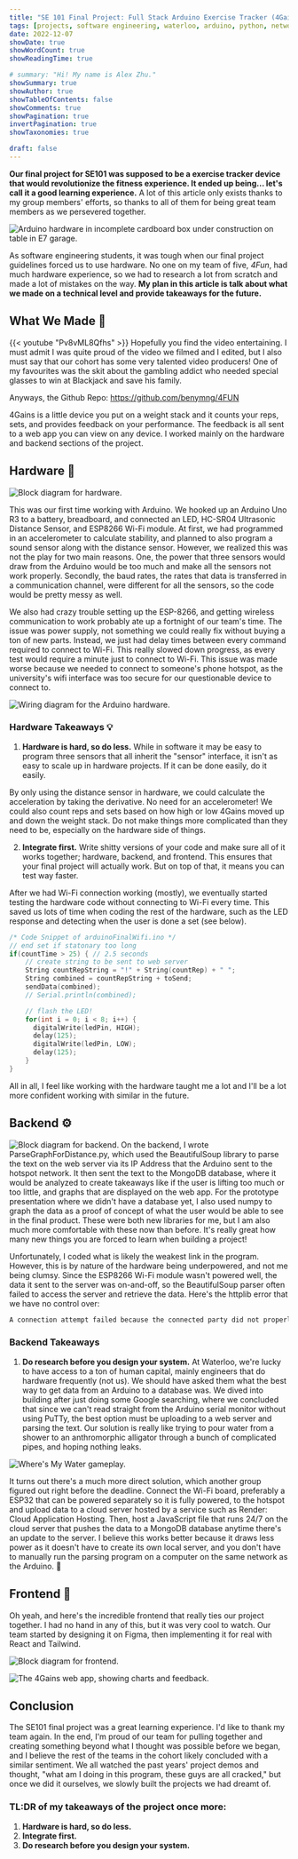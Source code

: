 ```yaml
---
title: "SE 101 Final Project: Full Stack Arduino Exercise Tracker (4Gains)"
tags: [projects, software engineering, waterloo, arduino, python, networking]
date: 2022-12-07
showDate: true
showWordCount: true
showReadingTime: true

# summary: "Hi! My name is Alex Zhu."
showSummary: true
showAuthor: true
showTableOfContents: false
showComments: true
showPagination: true
invertPagination: true
showTaxonomies: true

draft: false
---
```


**Our final project for SE101 was supposed to be a exercise tracker device that would revolutionize the fitness experience. It ended up being... let's call it a good learning experience.** A lot of this article only exists thanks to my group members' efforts, so thanks to all of them for being great team members as we persevered together.

![Arduino hardware in incomplete cardboard box under construction on table in E7 garage.](thumb.jpg "SE 101 Final Project in progress, 2022")

As software engineering students, it was tough when our final project guidelines forced us to use hardware. No one on my team of five, *4Fun*, had much hardware experience, so we had to research a lot from scratch and made a lot of mistakes on the way. **My plan in this article is talk about what we made on a technical level and provide takeaways for the future.**

## What We Made 💪
{{< youtube "Pv8vML8Qfhs" >}}
Hopefully you find the video entertaining. I must admit I was quite proud of the video we filmed and I edited, but I also must say that our cohort has some very talented video producers! One of my favourites was the skit about the gambling addict who needed special glasses to win at Blackjack and save his family.

Anyways, the Github Repo: https://github.com/benymng/4FUN

4Gains is a little device you put on a weight stack and it counts your reps, sets, and provides feedback on your performance. The feedback is all sent to a web app you can view on any device. I worked mainly on the hardware and backend sections of the project.

## Hardware 🦾
![Block diagram for hardware.](hardware.png "Block diagram for hardware.")

This was our first time working with Arduino. We hooked up an Arduino Uno R3 to a battery, breadboard, and connected an LED, HC-SR04 Ultrasonic Distance Sensor, and ESP8266 Wi-Fi module. At first, we had programmed in an accelerometer to calculate stability, and planned to also program a sound sensor along with the distance sensor. However, we realized this was not the play for two main reasons. One, the power that three sensors would draw from the Arduino would be too much and make all the sensors not work properly. Secondly, the baud rates, the rates that data is transferred in a communication channel, were different for all the sensors, so the code would be pretty messy as well.

We also had crazy trouble setting up the ESP-8266, and getting wireless communication to work probably ate up a fortnight of our team's time. The issue was power supply, not something we could really fix without buying a ton of new parts. Instead, we just had delay times between every command required to connect to Wi-Fi. This really slowed down progress, as every test would require a minute just to connect to Wi-Fi. This issue was made worse because we needed to connect to someone's phone hotspot, as the university's wifi interface was too secure for our questionable device to connect to.

![Wiring diagram for the Arduino hardware.](wiring.png "Wiring diagram for the Arduino hardware.")

### Hardware Takeaways :bulb:
1. **Hardware is hard, so do less.** While in software it may be easy to program three sensors that all inherit the "sensor" interface, it isn't as easy to scale up in hardware projects. If it can be done easily, do it easily.

By only using the distance sensor in hardware, we could calculate the acceleration by taking the derivative. No need for an accelerometer! We could also count reps and sets based on how high or low 4Gains moved up and down the weight stack. Do not make things more complicated than they need to be, especially on the hardware side of things.

2. **Integrate first.** Write shitty versions of your code and make sure all of it works together; hardware, backend, and frontend. This ensures that your final project will actually work. But on top of that, it means you can test way faster.

After we had Wi-Fi connection working (mostly), we eventually started testing the hardware code without connecting to Wi-Fi every time. This saved us lots of time when coding the rest of the hardware, such as the LED response and detecting when the user is done a set (see below).

```C
/* Code Snippet of arduinoFinalWifi.ino */
// end set if statonary too long
if(countTime > 25) { // 2.5 seconds
    // create string to be sent to web server
    String countRepString = "!" + String(countRep) + " ";
    String combined = countRepString + toSend;
    sendData(combined);
    // Serial.println(combined);

    // flash the LED!
    for(int i = 0; i < 8; i++) {
      digitalWrite(ledPin, HIGH);
      delay(125);
      digitalWrite(ledPin, LOW);
      delay(125);
    }
}
```

All in all, I feel like working with the hardware taught me a lot and I'll be a lot more confident working with similar in the future.

## Backend ⚙️
![Block diagram for backend.](backend.png "Block diagram for hardware.")
On the backend, I wrote ParseGraphForDistance.py, which used the BeautifulSoup library to parse the text on the web server via its IP Address that the Arduino sent to the hotspot network. It then sent the text to the MongoDB database, where it would be analyzed to create takeaways like if the user is lifting too much or too little, and graphs that are displayed on the web app. For the prototype presentation where we didn't have a database yet, I also used numpy to graph the data as a proof of concept of what the user would be able to see in the final product. These were both new libraries for me, but I am also much more comfortable with these now than before. It's really great how many new things you are forced to learn when building a project!

Unfortunately, I coded what is likely the weakest link in the program. However, this is by nature of the hardware being underpowered, and not me being clumsy. Since the ESP8266 Wi-Fi module wasn't powered well, the data it sent to the server was on-and-off, so the BeautifulSoup parser often failed to access the server and retrieve the data. Here's the httplib error that we have no control over:
```C
A connection attempt failed because the connected party did not properly respond after a period of time, or established connection failed because connected host has failed to respond
```

### Backend Takeaways
1. **Do research before you design your system.** At Waterloo, we're lucky to have access to a ton of human capital, mainly engineers that do hardware frequently (not us). We should have asked them what the best way to get data from an Arduino to a database was. We dived into building after just doing some Google searching, where we concluded that since we can't read straight from the Arduino serial monitor without using PuTTy, the best option must be uploading to a web server and parsing the text. Our solution is really like trying to pour water from a shower to an anthromorphic alligator through a bunch of complicated pipes, and hoping nothing leaks.

![Where's My Water gameplay.](pipes.jpg "Where's My Water gameplay, photo from https://games.lol/blog/wheres-my-water-2-beginners-guide/")

It turns out there's a much more direct solution, which another group figured out right before the deadline. Connect the Wi-Fi board, preferably a ESP32 that can be powered separately so it is fully powered, to the hotspot and upload data to a cloud server hosted by a service such as Render: Cloud Application Hosting. Then, host a JavaScript file that runs 24/7 on the cloud server that pushes the data to a MongoDB database anytime there's an update to the server. I believe this works better because it draws less power as it doesn't have to create its own local server, and you don't have to manually run the parsing program on a computer on the same network as the Arduino. 📶

## Frontend 🎨
Oh yeah, and here's the incredible frontend that really ties our project together. I had no hand in any of this, but it was very cool to watch. Our team started by designing it on Figma, then implementing it for real with React and Tailwind.

![Block diagram for frontend.](frontend.png "Block diagram for hardware.")

![The 4Gains web app, showing charts and feedback.](app.png "Frontend of the app, done by my fabulous teammates.")

## Conclusion
The SE101 final project was a great learning experience. I'd like to thank my team again. In the end, I'm proud of our team for pulling together and creating something beyond what I thought was possible before we began, and I believe the rest of the teams in the cohort likely concluded with a similar sentiment. We all watched the past years' project demos and thought, "what am I doing in this program, these guys are all cracked," but once we did it ourselves, we slowly built the projects we had dreamt of.

### TL:DR of my takeaways of the project once more:
1. **Hardware is hard, so do less.**
2. **Integrate first.**
3. **Do research before you design your system.**